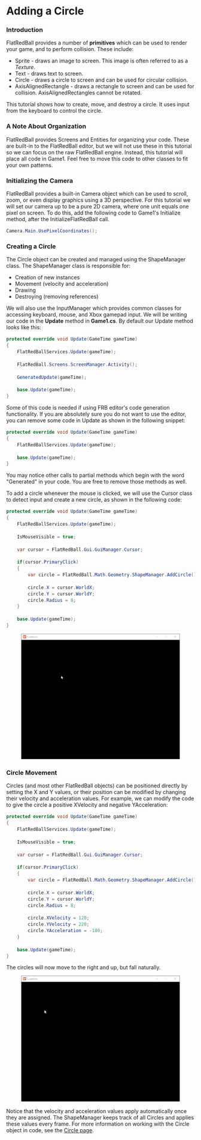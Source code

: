 # Adding a Circle

### Introduction

FlatRedBall provides a number of **primitives** which can be used to render your game, and to perform collision. These include:

* Sprite - draws an image to screen. This image is often referred to as a _Texture_.
* Text - draws text to screen.
* Circle - draws a circle to screen and can be used for circular collision.
* AxisAlignedRectangle - draws a rectangle to screen and can be used for collision. AxisAlignedRectangles cannot be rotated.

This tutorial shows how to create, move, and destroy a circle. It uses input from the keyboard to control the circle.

### A Note About Organization

FlatRedBall provides Screens and Entities for organizing your code. These are built-in to the FlatRedBall editor, but we will not use these in this tutorial so we can focus on the raw FlatRedBall engine. Instead, this tutorial will place all code in Game1. Feel free to move this code to other classes to fit your own patterns.

### Initializing the Camera

FlatRedBall provides a built-in Camera object which can be used to scroll, zoom, or even display graphics using a 3D perspective. For this tutorial we will set our camera up to be a pure 2D camera, where one unit equals one pixel on screen. To do this, add the following code to Game1's Initialize method, after the InitializeFlatRedBall call.

```csharp
Camera.Main.UsePixelCoordinates();
```

### Creating a Circle

The Circle object can be created and managed using the ShapeManager class. The ShapeManager class is responsible for:

* Creation of new instances
* Movement (velocity and acceleration)
* Drawing
* Destroying (removing references)

We will also use the InputManager which provides common classes for accessing keyboard, mouse, and Xbox gamepad input. We will be writing our code in the **Update** method in **Game1.cs**. By default our Update method looks like this:

```csharp
protected override void Update(GameTime gameTime)
{
    FlatRedBallServices.Update(gameTime);

    FlatRedBall.Screens.ScreenManager.Activity();

    GeneratedUpdate(gameTime);

    base.Update(gameTime);
}
```

Some of this code is needed if using FRB editor's code generation functionality. If you are absolutely sure you do not want to use the editor, you can remove some code in Update as shown in the following snippet:

```csharp
protected override void Update(GameTime gameTime)
{
    FlatRedBallServices.Update(gameTime);

    base.Update(gameTime);
}
```

You may notice other calls to partial methods which begin with the word "Generated" in your code. You are free to remove those methods as well.

To add a circle whenever the mouse is clicked, we will use the Cursor class to detect input and create a new circle, as shown in the following code:

```csharp
protected override void Update(GameTime gameTime)
{
    FlatRedBallServices.Update(gameTime);

    IsMouseVisible = true;

    var cursor = FlatRedBall.Gui.GuiManager.Cursor;

    if(cursor.PrimaryClick)
    {
        var circle = FlatRedBall.Math.Geometry.ShapeManager.AddCircle();

        circle.X = cursor.WorldX;
        circle.Y = cursor.WorldY;
        circle.Radius = 8;
    }

    base.Update(gameTime);
}
```

<figure><img src="../../.gitbook/assets/2019-10-18_08-40-34.gif" alt=""><figcaption></figcaption></figure>

### Circle Movement

Circles (and most other FlatRedBall objects) can be positioned directly by setting the X and Y values, or their position can be modified by changing their velocity and acceleration values. For example, we can modify the code to give the circle a positive XVelocity and negative YAcceleration:

```csharp
protected override void Update(GameTime gameTime)
{
    FlatRedBallServices.Update(gameTime);

    IsMouseVisible = true;

    var cursor = FlatRedBall.Gui.GuiManager.Cursor;

    if(cursor.PrimaryClick)
    {
        var circle = FlatRedBall.Math.Geometry.ShapeManager.AddCircle();

        circle.X = cursor.WorldX;
        circle.Y = cursor.WorldY;
        circle.Radius = 8;

        circle.XVelocity = 120;
        circle.YVelocity = 220;
        circle.YAcceleration = -180;
    }

    base.Update(gameTime);
}
```

The circles will now move to the right and up, but fall naturally.

<figure><img src="../../.gitbook/assets/2019-10-18_08-44-03.gif" alt=""><figcaption></figcaption></figure>

Notice that the velocity and acceleration values apply automatically once they are assigned. The ShapeManager keeps track of all Circles and applies these values every frame. For more information on working with the Circle object in code, see the [Circle page](../../api/flatredball/math/geometry/circle/).
